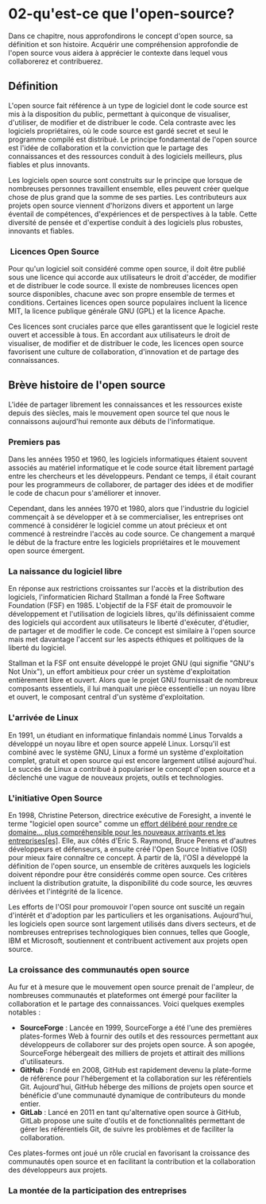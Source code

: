 # 02-qu'est-ce que l'open-source?

Dans ce chapitre, nous approfondirons le concept d'open source, sa définition et son histoire. Acquérir une compréhension approfondie de l'open source vous aidera à apprécier le contexte dans lequel vous collaborerez et contribuerez.

## Définition

L'open source fait référence à un type de logiciel dont le code source est mis à la disposition du public, permettant à quiconque de visualiser, d'utiliser, de modifier et de distribuer le code. Cela contraste avec les logiciels propriétaires, où le code source est gardé secret et seul le programme compilé est distribué. Le principe fondamental de l'open source est l'idée de collaboration et la conviction que le partage des connaissances et des ressources conduit à des logiciels meilleurs, plus fiables et plus innovants.

Les logiciels open source sont construits sur le principe que lorsque de nombreuses personnes travaillent ensemble, elles peuvent créer quelque chose de plus grand que la somme de ses parties. Les contributeurs aux projets open source viennent d'horizons divers et apportent un large éventail de compétences, d'expériences et de perspectives à la table. Cette diversité de pensée et d'expertise conduit à des logiciels plus robustes, innovants et fiables.

###  Licences Open Source

Pour qu'un logiciel soit considéré comme open source, il doit être publié sous une licence qui accorde aux utilisateurs le droit d'accéder, de modifier et de distribuer le code source. Il existe de nombreuses licences open source disponibles, chacune avec son propre ensemble de termes et conditions. Certaines licences open source populaires incluent la licence MIT, la licence publique générale GNU (GPL) et la licence Apache.

Ces licences sont cruciales parce que elles garantissent que le logiciel reste ouvert et accessible à tous. En accordant aux utilisateurs le droit de visualiser, de modifier et de distribuer le code, les licences open source favorisent une culture de collaboration, d'innovation et de partage des connaissances.

## Brève histoire de l'open source

L'idée de partager librement les connaissances et les ressources existe depuis des siècles, mais le mouvement open source tel que nous le connaissons aujourd'hui remonte aux débuts de l'informatique.

### Premiers pas

Dans les années 1950 et 1960, les logiciels informatiques étaient souvent associés au matériel informatique et le code source était librement partagé entre les chercheurs et les développeurs. Pendant ce temps, il était courant pour les programmeurs de collaborer, de partager des idées et de modifier le code de chacun pour s'améliorer et innover.

Cependant, dans les années 1970 et 1980, alors que l'industrie du logiciel commençait à se développer et à se commercialiser, les entreprises ont commencé à considérer le logiciel comme un atout précieux et ont commencé à restreindre l'accès au code source. Ce changement a marqué le début de la fracture entre les logiciels propriétaires et le mouvement open source émergent.

### La naissance du logiciel libre

En réponse aux restrictions croissantes sur l'accès et la distribution des logiciels, l'informaticien Richard Stallman a fondé la Free Software Foundation (FSF) en 1985.
L'objectif de la FSF était de promouvoir le développement et l'utilisation de logiciels libres, qu'ils définissaient comme des logiciels qui accordent aux utilisateurs le liberté d'exécuter, d'étudier, de partager et de modifier le code.
Ce concept est similaire à l'open source mais met davantage l'accent sur les aspects éthiques et politiques de la liberté du logiciel.

Stallman et la FSF ont ensuite développé le projet GNU (qui signifie "GNU's Not Unix"), un effort ambitieux pour créer un système d'exploitation entièrement libre et ouvert. Alors que le projet GNU fournissait de nombreux composants essentiels, il lui manquait une pièce essentielle : un noyau libre et ouvert, le composant central d'un système d'exploitation.

### L'arrivée de Linux

En 1991, un étudiant en informatique finlandais nommé Linus Torvalds a développé un noyau libre et open source appelé Linux. Lorsqu'il est combiné avec le système GNU, Linux a formé un système d'exploitation complet, gratuit et open source qui est encore largement utilisé aujourd'hui. Le succès de Linux a contribué à populariser le concept d'open source et a déclenché une vague de nouveaux projets, outils et technologies.

### L'initiative Open Source

En 1998, Christine Peterson, directrice exécutive de Foresight, a inventé le terme "logiciel open source" comme un [effort délibéré pour rendre ce domaine... plus compréhensible pour les nouveaux arrivants et les entreprises[es]](https://opensource.com>/article/18/2/coining-term-open-source-software).
Elle, aux côtés d'Eric S. Raymond, Bruce Perens et d'autres développeurs et défenseurs, a ensuite créé l'Open Source Initiative (OSI) pour mieux faire connaître ce concept.
À partir de là, l'OSI a développé la définition de l'open source, un ensemble de critères auxquels les logiciels doivent répondre pour être considérés comme open source.
Ces critères incluent la distribution gratuite, la disponibilité du code source, les œuvres dérivées et l'intégrité de la licence.

Les efforts de l'OSI pour promouvoir l'open source ont suscité un regain d'intérêt et d'adoption par les particuliers et les organisations. Aujourd'hui, les logiciels open source sont largement utilisés dans divers secteurs, et de nombreuses entreprises technologiques bien connues, telles que Google, IBM et Microsoft, soutiennent et contribuent activement aux projets open source.

### La croissance des communautés open source

Au fur et à mesure que le mouvement open source prenait de l'ampleur, de nombreuses communautés et plateformes ont émergé pour faciliter la collaboration et le partage des connaissances. Voici quelques exemples notables :

- **SourceForge** : Lancée en 1999, SourceForge a été l'une des premières plates-formes Web à fournir des outils et des ressources permettant aux développeurs de collaborer sur des projets open source. À son apogée, SourceForge hébergeait des milliers de projets et attirait des millions d'utilisateurs.
- **GitHub** : Fondé en 2008, GitHub est rapidement devenu la plate-forme de référence pour l'hébergement et la collaboration sur les référentiels Git. Aujourd'hui, GitHub héberge des millions de projets open source et bénéficie d'une communauté dynamique de contributeurs du monde entier.
- **GitLab** : Lancé en 2011 en tant qu'alternative open source à GitHub, GitLab propose une suite d'outils et de fonctionnalités permettant de gérer les référentiels Git, de suivre les problèmes et de faciliter la collaboration.

Ces plates-formes ont joué un rôle crucial en favorisant la croissance des communautés open source et en facilitant la contribution et la collaboration des développeurs aux projets.

### La montée de la participation des entreprises

